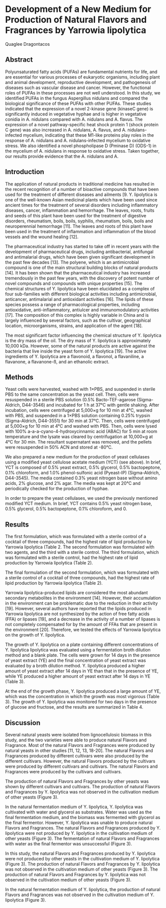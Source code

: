 # Development of a New Medium for Production of Natural Flavors and Fragrances by Yarrowia lipolytica
Quaglee Dragontacos


## Abstract
Polyunsaturated fatty acids (PUFAs) are fundamental nutrients for life, and are essential for various processes of eukaryotic organisms, including plant and animal development, reproductive development, and pathogenesis of diseases such as vascular disease and cancer. However, the functional roles of PUFAs in these processes are not well understood. In this study, we identified PUFAs in the fungus Aspergillus nidulans and compared the biological significance of these PUFAs with other PUFAs. These studies indicated that the expression of a novel 2-kinase gene (kinaseC gene) is significantly induced in vegetative hyphae and is higher in vegetative conidia in A. nidulans compared with A. nidulans and A. flavus. The expression of a novel pathway-specific heat shock protein 1 (shock protein C gene) was also increased in A. nidulans, A. flavus, and A. nidulans-infected mycelium, indicating that these M1-like proteins play roles in the response of A. nidulans and A. nidulans-infected mycelium to oxidative stress. We also identified a novel phospholipase D (Pminase D) (ODS-1) in the mycelium of A. nidulans in response to oxidative stress. Taken together, our results provide evidence that the A. nidulans and A.


## Introduction

The application of natural products in traditional medicine has resulted in the recent recognition of a number of bioactive compounds that have been used for the treatment of different diseases and ailments [9. Y. lipolytica is one of the well-known Asian medicinal plants which have been used since ancient times for the treatment of several disorders including inflammatory diseases, cancer, inflammation and hemorrhage. The leaves, roots, fruits and seeds of this plant have been used for the treatment of digestive disorders, rheumatism, boils, boils, syphilis, rheumatism, boils, boils and neuroperennial hemorrhage [11]. The leaves and roots of this plant have been used in the treatment of inflammation and inflammation of the blood vessels and the wound healing [12].

The pharmaceutical industry has started to take off in recent years with the development of pharmaceutical drugs, including antibacterial, antifungal and antimalarial drugs, which have been given significant development in the past few decades [13]. The polyene, which is an antimicrobial compound is one of the main structural building blocks of natural products [14]. It has been shown that the pharmaceutical industry has increased tremendously in the past few years, with the discovery of potent number of novel compounds and compounds with unique properties [15]. The chemical structures of Y. lipolytica have been elucidated as a complex of four sub-families with different biological activities including antimicrobial, anticancer, antimalarial and antioxidant activities [16]. The lipids of these species possess a range of pharmacological properties, including antioxidative, anti-inflammatory, antiulcer and immunomodulatory activities [17]. The composition of this complex is highly variable in China and is largely influenced by several factors, such as the cultivar, geographical location, microorganisms, strains, and application of the agent [18].

The most significant factor influencing the chemical structure of Y. lipolytica is the dry mass of the oil. The dry mass of Y. lipolytica is approximately 10,000 kDa. However, some of the natural products are active against the bacteria that live inside the yeast form of Y. lipolytica [19]. The active ingredients of Y. lipolytica are a flavonoid, a flavonol, a flavaniline, a flavanone, a flavanone-ß, and an ethanolic extract.


## Methods
Yeast cells were harvested, washed with 1×PBS, and suspended in sterile PBS to the same concentration as the yeast cell. Then, cells were resuspended in a sterile PBS solution (0.5% Bacto-TEF-agarose (Sigma-Aldrich, D44-3546) and incubated for 1 h at 37°C with gentle shaking. After incubation, cells were centrifuged at 5,000×g for 10 min at 4°C, washed with PBS, and suspended in a 1×PBS solution containing 0.25% trypsin (Sigma-Aldrich, D44-3551) for 30 min at 37°C. Then, cells were centrifuged at 5,000×g for 10 min at 4°C and washed with PBS. Then, cells were lysed with 100% a-a-a-cyano-4-hydroxycinnamic acid (ABAC) for 5 min at room temperature and the lysate was cleared by centrifugation at 10,000×g at 4°C for 30 min. The resultant supernatant was removed, and the pellets were resuspended in 50% ACN and stored at -80°C.

We also prepared a new medium for the production of yeast cellulases using a modified yeast cellulose acetate medium (YCT) (see above). In brief, YCT is composed of 0.5% yeast extract, 0.5% glycerol, 0.5% bactopeptone, 0.1% chloroform, and 1.0% phenol-sulfonic acid (Pyeast-IP) (Sigma-Aldrich, D44-3545). The media contained 0.3% yeast nitrogen base without amino acids, 2% glucose, and 2% agar. The media was kept at 20°C and periodically checked for the production of hyphae.

In order to prepare the yeast cellulases, we used the previously mentioned modified YCT medium. In brief, YCT contains 0.5% yeast nitrogen base, 0.5% glycerol, 0.5% bactopeptone, 0.1% chloroform, and 0.


## Results
The first formulation, which was formulated with a sterile control of a cocktail of three compounds, had the highest rate of lipid production by Yarrowia lipolytica (Table 2. The second formulation was formulated with two agents, and the third with a sterile control. The third formulation, which was formulated with a sterile control, had the highest rate of lipid production by Yarrowia lipolytica (Table 2).

The final formulation of the second formulation, which was formulated with a sterile control of a cocktail of three compounds, had the highest rate of lipid production by Yarrowia lipolytica (Table 2).

Yarrowia lipolytica-produced lipids are considered the most abundant secondary metabolites in the environment [14]. However, their accumulation in the environment can be problematic due to the reduction in their activity [19]. However, several authors have reported that the lipids produced in Yarrowia lipolytica are not synthesized by the action of free fatty acids (FFA) or lipases [19], and a decrease in the activity of a number of lipases is not completely compensated for by the amount of FFAs that are present in the environment [20]. Therefore, we tested the effects of Yarrowia lipolytica on the growth of Y. lipolytica.

The growth of Y. lipolytica on a plate containing different concentrations of Y. lipolytica lipolytica was evaluated using a fermentation broth dilution method and a blank plate. The cells were grown for 14 days in the presence of yeast extract (YE) and the final concentration of yeast extract was evaluated by a broth dilution method. Y. lipolytica produced a higher amount of yeast extract after 14 days in YE than that in the presence of YE, while YE produced a higher amount of yeast extract after 14 days in YE (Table 3).

At the end of the growth phase, Y. lipolytica produced a large amount of YE, which was the concentration in which the growth was most vigorous (Table 3). The growth of Y. lipolytica was monitored for two days in the presence of glucose and fructose, and the results are summarized in Table 4.


## Discussion
Several natural yeasts were isolated from lignocellulosic biomass in this study, and the two varieties were able to produce natural Flavors and Fragrance. Most of the natural Flavors and Fragrances were produced by natural yeasts in other studies [11, 12, 13, 18-20]. The natural Flavors and Fragrances produced by different cultivars were also produced by the different cultivars. However, the natural Flavors produced by the cultivars were produced by different cultivars and cultivars. The natural Flavors and Fragrances were produced by the cultivars and cultivars.

The production of natural Flavors and Fragrances by other yeasts was shown by different cultivars and cultivars. The production of natural Flavors and Fragrances by Y. lipolytica was not observed in the cultivation medium of other yeasts (Figure 3).

In the natural fermentation medium of Y. lipolytica, Y. lipolytica was cultivated with water and glycerol as substrates. Water was used as the final fermentation medium, and the biomass was fermented with glycerol as the final fermentor. However, Y. lipolytica was unable to produce natural Flavors and Fragrances. The natural Flavors and Fragrances produced by Y. lipolytica were not produced by Y. lipolytica in the cultivation medium of other yeasts (Figure 3). The fermentation of natural Flavors and Fragrances with water as the final fermentor was unsuccessful (Figure 3).

In this study, the natural Flavors and Fragrances produced by Y. lipolytica were not produced by other yeasts in the cultivation medium of Y. lipolytica (Figure 3). The production of natural Flavors and Fragrances by Y. lipolytica was not observed in the cultivation medium of other yeasts (Figure 3). The production of natural Flavors and Fragrances by Y. lipolytica was not observed in the cultivation medium of other yeasts (Figure 3).

In the natural fermentation medium of Y. lipolytica, the production of natural Flavors and Fragrances was not observed in the cultivation medium of Y. lipolytica (Figure 3).
